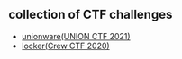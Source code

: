 ## collection of CTF challenges

- [unionware(UNION CTF 2021)](union_ctf_2021/unionware/README.md)
- [locker(Crew CTF 2020)](crew_ctf_2022/locker/README.md)
